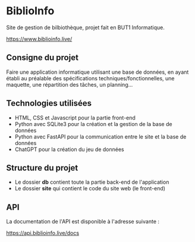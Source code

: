 # BiblioInfo
Site de gestion de bilbiothèque, projet fait en BUT1 Informatique.

https://www.biblioinfo.live/

## Consigne du projet

Faire une application informatique utilisant une base de données, en ayant établi au préalable des spécifications techniques/fonctionnelles, une maquette, une répartition des tâches, un planning...

## Technologies utilisées

- HTML, CSS et Javascript pour la partie front-end
- Python avec SQLite3 pour la création et la gestion de la base de données
- Python avec FastAPI pour la communication entre le site et la base de données
- ChatGPT pour la création du jeu de données

## Structure du projet

- Le dossier **db** contient toute la partie back-end de l'application
- Le dossier **site** qui contient le code du site web (le front-end)

## API

La documentation de l'API est disponible à l'adresse suivante :

https://api.biblioinfo.live/docs
